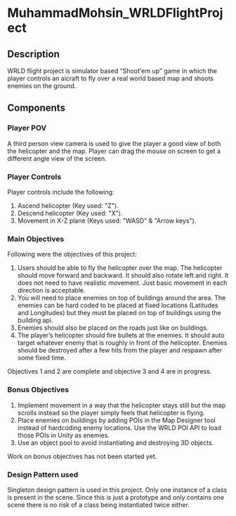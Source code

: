 # MuhammadMohsin_WRLDFlightProject
## Description
WRLD flight project is simulator based "Shoot'em up" game in which the player controls an aicraft to fly over a real world based map and shoots enemies on the ground.
## Components
### Player POV
A third person view camera is used to give the player a good view of both the helicopter and the map. Player can drag the mouse on screen to get a different angle view of the screen.
### Player Controls
Player controls include the following:
1. Ascend helicopter (Key used: "Z").
2. Descend helicopter (Key used: "X").
3. Movement in X-Z plane (Keys used: "WASD" & "Arrow keys").
### Main Objectives
Following were the objectives of this project:
1. Users should be able to fly the helicopter over the map. The helicopter should move
forward and backward. It should also rotate left and right. It does not need to have
realistic movement. Just basic movement in each direction is acceptable.
2. You will need to place enemies on top of buildings around the area. The enemies can be
hard coded to be placed at fixed locations (Latitudes and Longitudes) but they must be
placed on top of buildings using the building api.
3. Enemies should also be placed on the roads just like on buildings.
4. The player’s helicopter should fire bullets at the enemies. It should auto target whatever
enemy that is roughly in front of the helicopter. Enemies should be destroyed after a few
hits from the player and respawn after some fixed time.

Objectives 1 and 2 are complete and objective 3 and 4 are in progress.
### Bonus Objectives
1. Implement movement in a way that the helicopter stays still but the map scrolls instead
so the player simply feels that helicopter is flying.
2. Place enemies on buildings by adding POIs in the Map Designer tool instead of
hardcoding enemy locations. Use the WRLD POI API to load those POIs in Unity as
enemies.
3. Use an object pool to avoid instantiating and destroying 3D objects.

Work on bonus objectives has not been started yet.
 ### Design Pattern used
 Singleton design pattern is used in this project. Only one instance of a class is present in the scene. Since this is just a prototype and only contains one scene there is no risk of a class being instantiated twice either.
